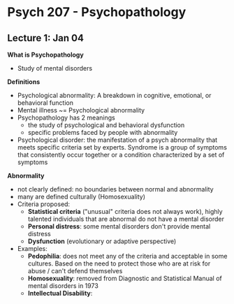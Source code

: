 # Psych 207 - Psychopathology

## Lecture 1: Jan 04

**What is Psychopathology**

- Study of mental disorders

**Definitions**

- Psychological abnormality: A breakdown in cognitive, emotional, or behavioral function
- Mental illness ~= Psychological abnormality
- Psychopathology has 2 meanings
  - the study of psychological and behavioral dysfunction
  - specific problems faced by people with abnormality
- Psychological disorder: the manifestation of a psych abnormality that meets specific criteria set by experts. Syndrome is a group of symptoms that consistently occur together or a condition characterized by a set of symptoms

**Abnormality**

- not clearly defined: no boundaries between normal and abnormality
- many are defined culturally (Homosexuality)
- Criteria proposed:
  - **Statistical criteria** ("unusual" criteria does not always work), highly talented individuals that are abnormal do not have a mental disorder
  - **Personal distress**: some mental disorders don't provide mental distress
  - **Dysfunction** (evolutionary or adaptive perspective)
- Examples:
  - **Pedophilia**: does not meet any of the criteria and acceptable in some cultures. Based on the need to protect those who are at risk for abuse / can't defend themselves
  - **Homosexuality**: removed from Diagnostic and Statistical Manual of mental disorders in 1973
  - **Intellectual Disability**:
